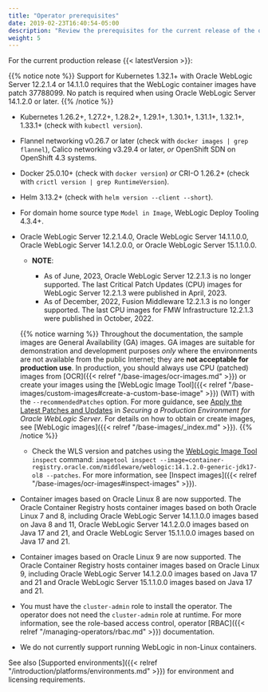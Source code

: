 ```yaml
---
title: "Operator prerequisites"
date: 2019-02-23T16:40:54-05:00
description: "Review the prerequisites for the current release of the operator."
weight: 5
---
```


For the current production release {{< latestVersion >}}:

{{% notice note %}}
Support for Kubernetes 1.32.1+ with Oracle WebLogic Server 12.2.1.4 or 14.1.1.0 requires that the WebLogic container images have patch 37788099. No patch is required when using Oracle WebLogic Server 14.1.2.0 or later.
{{% /notice %}}

* Kubernetes 1.26.2+, 1.27.2+, 1.28.2+, 1.29.1+, 1.30.1+, 1.31.1+, 1.32.1+, 1.33.1+ (check with `kubectl version`).
* Flannel networking v0.26.7 or later (check with `docker images | grep flannel`), Calico networking v3.29.4 or later,
 *or* OpenShift SDN on OpenShift 4.3 systems.
* Docker 25.0.10+ (check with `docker version`) *or* CRI-O 1.26.2+ (check with `crictl version | grep RuntimeVersion`).
* Helm 3.13.2+ (check with `helm version --client --short`).
* For domain home source type `Model in Image`, WebLogic Deploy Tooling 4.3.4+.
* Oracle WebLogic Server 12.2.1.4.0, Oracle WebLogic Server 14.1.1.0.0, Oracle WebLogic Server 14.1.2.0.0, or Oracle WebLogic Server 15.1.1.0.0.
   * **NOTE**:

      * As of June, 2023, Oracle WebLogic Server 12.2.1.3 is no longer supported. The last Critical Patch Updates (CPU) images for WebLogic Server 12.2.1.3 were published in April, 2023.
      * As of December, 2022, Fusion Middleware 12.2.1.3 is no longer supported.  The last CPU images for FMW Infrastructure 12.2.1.3 were published in October, 2022.

   {{% notice warning %}}
   Throughout the documentation, the sample images are General Availability (GA) images. GA images are suitable for demonstration and development purposes _only_ where the environments are not available from the public Internet; they are **not acceptable for production use**. In production, you should always use CPU (patched) images from [OCR]({{< relref "/base-images/ocr-images.md" >}}) or create your images using the [WebLogic Image Tool]({{< relref "/base-images/custom-images#create-a-custom-base-image" >}}) (WIT) with the `--recommendedPatches` option. For more guidance, see [Apply the Latest Patches and Updates](https://www.oracle.com/pls/topic/lookup?ctx=en/middleware/standalone/weblogic-server/14.1.1.0&id=LOCKD-GUID-2DA84185-46BA-4D7A-80D2-9D577A4E8DE2) in _Securing a Production Environment for Oracle WebLogic Server_. For details on how to obtain or create images, see [WebLogic images]({{< relref "/base-images/_index.md" >}}).
   {{% /notice %}}
   * Check the WLS version and patches using the [WebLogic Image Tool](https://oracle.github.io/weblogic-image-tool/userguide/tools/inspect-image/) `inspect` command: `imagetool inspect --image=container-registry.oracle.com/middleware/weblogic:14.1.2.0-generic-jdk17-ol8 --patches`. For more information, see [Inspect images]({{< relref "/base-images/ocr-images#inspect-images" >}}).
* Container images based on Oracle Linux 8 are now supported. The Oracle Container Registry hosts container images
  based on both Oracle Linux 7 and 8, including Oracle WebLogic Server 14.1.1.0.0 images based on Java 8 and 11, Oracle WebLogic Server 14.1.2.0.0 images based on Java 17 and 21, and Oracle WebLogic Server 15.1.1.0.0 images based on Java 17 and 21.
* Container images based on Oracle Linux 9 are now supported. The Oracle Container Registry hosts container images
  based on Oracle Linux 9, including Oracle WebLogic Server 14.1.2.0.0 images based on Java 17 and 21 and Oracle WebLogic Server 15.1.1.0.0 images based on Java 17 and 21.
* You must have the `cluster-admin` role to install the operator.  The operator does
  not need the `cluster-admin` role at runtime. For more information,
  see the role-based access control, operator
  [RBAC]({{< relref "/managing-operators/rbac.md" >}}) documentation.
* We do not currently support running WebLogic in non-Linux containers.

See also [Supported environments]({{< relref "/introduction/platforms/environments.md" >}}) for environment and licensing requirements.
